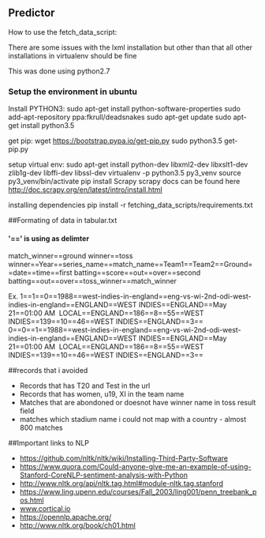 ## Predictor


How to use the fetch_data_script:

There are some issues with the lxml installation but other than that all other installations in virtualenv should be fine

This was done using python2.7

### Setup the environment in ubuntu

Install PYTHON3:
sudo apt-get install python-software-properties
sudo add-apt-repository ppa:fkrull/deadsnakes
sudo apt-get update
sudo apt-get install python3.5

get pip:
wget https://bootstrap.pypa.io/get-pip.py
sudo python3.5 get-pip.py

setup virtual env:
sudo apt-get install python-dev libxml2-dev libxslt1-dev zlib1g-dev libffi-dev libssl-dev
virtualenv -p python3.5 py3_venv
source py3_venv/bin/activate
pip install Scrapy
scrapy docs can be found here
http://doc.scrapy.org/en/latest/intro/install.html

installing dependencies
pip install -r fetching_data_scripts/requirements.txt

##Formating of data in tabular.txt
#### '==' is using as delimter
match_winner==ground winner==toss winner==Year==series_name==match_name==Team1==Team2==Ground==date==time==first batting==score==out==over==second batting==out==over==toss_winner==match_winner

Ex.
1==1==0==1988==west-indies-in-england==eng-vs-wi-2nd-odi-west-indies-in-england==ENGLAND==WEST INDIES==ENGLAND==May 21==01:00 AM  LOCAL==ENGLAND==186==8==55==WEST INDIES==139==10==46==WEST INDIES==ENGLAND==3==
0==0==1==1988==west-indies-in-england==eng-vs-wi-2nd-odi-west-indies-in-england==ENGLAND==WEST INDIES==ENGLAND==May 21==01:00 AM  LOCAL==ENGLAND==186==8==55==WEST INDIES==139==10==46==WEST INDIES==ENGLAND==3==

##records that i avoided
+ Records that has T20 and Test in the url
+ Records that has women, u19, XI in the team name
+ Matches that are abondoned or doesnot have winner name in toss result field
+ matches which stadium name i could not map with a country - almost 800 matches

##Important links to NLP
- https://github.com/nltk/nltk/wiki/Installing-Third-Party-Software
- https://www.quora.com/Could-anyone-give-me-an-example-of-using-Stanford-CoreNLP-sentiment-analysis-with-Python
- http://www.nltk.org/api/nltk.tag.html#module-nltk.tag.stanford
- https://www.ling.upenn.edu/courses/Fall_2003/ling001/penn_treebank_pos.html
- www.cortical.io
- https://opennlp.apache.org/
- http://www.nltk.org/book/ch01.html
